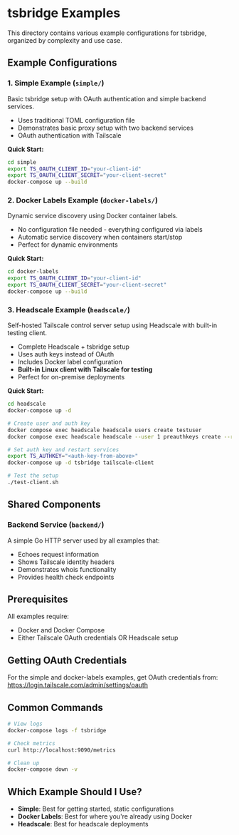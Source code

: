 # tsbridge Examples

This directory contains various example configurations for tsbridge, organized by complexity and use case.

## Example Configurations

### 1. Simple Example (`simple/`)

Basic tsbridge setup with OAuth authentication and simple backend services.

- Uses traditional TOML configuration file
- Demonstrates basic proxy setup with two backend services
- OAuth authentication with Tailscale

**Quick Start:**

```bash
cd simple
export TS_OAUTH_CLIENT_ID="your-client-id"
export TS_OAUTH_CLIENT_SECRET="your-client-secret"
docker-compose up --build
```

### 2. Docker Labels Example (`docker-labels/`)

Dynamic service discovery using Docker container labels.

- No configuration file needed - everything configured via labels
- Automatic service discovery when containers start/stop
- Perfect for dynamic environments

**Quick Start:**

```bash
cd docker-labels
export TS_OAUTH_CLIENT_ID="your-client-id"
export TS_OAUTH_CLIENT_SECRET="your-client-secret"
docker-compose up --build
```

### 3. Headscale Example (`headscale/`)

Self-hosted Tailscale control server setup using Headscale with built-in testing client.

- Complete Headscale + tsbridge setup
- Uses auth keys instead of OAuth
- Includes Docker label configuration
- **Built-in Linux client with Tailscale for testing**
- Perfect for on-premise deployments

**Quick Start:**

```bash
cd headscale
docker-compose up -d

# Create user and auth key
docker compose exec headscale headscale users create testuser
docker compose exec headscale headscale --user 1 preauthkeys create --reusable --expiration 90d

# Set auth key and restart services
export TS_AUTHKEY="<auth-key-from-above>"
docker-compose up -d tsbridge tailscale-client

# Test the setup
./test-client.sh
```

## Shared Components

### Backend Service (`backend/`)

A simple Go HTTP server used by all examples that:

- Echoes request information
- Shows Tailscale identity headers
- Demonstrates whois functionality
- Provides health check endpoints

## Prerequisites

All examples require:

- Docker and Docker Compose
- Either Tailscale OAuth credentials OR Headscale setup

## Getting OAuth Credentials

For the simple and docker-labels examples, get OAuth credentials from:
https://login.tailscale.com/admin/settings/oauth

## Common Commands

```bash
# View logs
docker-compose logs -f tsbridge

# Check metrics
curl http://localhost:9090/metrics

# Clean up
docker-compose down -v
```

## Which Example Should I Use?

- **Simple**: Best for getting started, static configurations
- **Docker Labels**: Best for where you're already using Docker
- **Headscale**: Best for headscale deployments
